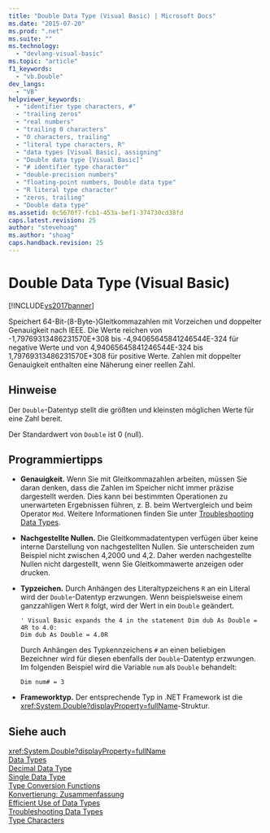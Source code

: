 ```yaml
---
title: "Double Data Type (Visual Basic) | Microsoft Docs"
ms.date: "2015-07-20"
ms.prod: ".net"
ms.suite: ""
ms.technology: 
  - "devlang-visual-basic"
ms.topic: "article"
f1_keywords: 
  - "vb.Double"
dev_langs: 
  - "VB"
helpviewer_keywords: 
  - "identifier type characters, #"
  - "trailing zeros"
  - "real numbers"
  - "trailing 0 characters"
  - "0 characters, trailing"
  - "literal type characters, R"
  - "data types [Visual Basic], assigning"
  - "Double data type [Visual Basic]"
  - "# identifier type character"
  - "double-precision numbers"
  - "floating-point numbers, Double data type"
  - "R literal type character"
  - "zeros, trailing"
  - "Double data type"
ms.assetid: 0c5670f7-fcb1-453a-bef1-374730cd38fd
caps.latest.revision: 25
author: "stevehoag"
ms.author: "shoag"
caps.handback.revision: 25
---
```

# Double Data Type (Visual Basic)
[!INCLUDE[vs2017banner](../../../visual-basic/includes/vs2017banner.md)]

Speichert 64\-Bit\-\(8\-Byte\-\)Gleitkommazahlen mit Vorzeichen und doppelter Genauigkeit nach IEEE. Die Werte reichen von \-1,79769313486231570E\+308 bis \-4,94065645841246544E\-324 für negative Werte und von 4,94065645841246544E\-324 bis 1,79769313486231570E\+308 für positive Werte.  Zahlen mit doppelter Genauigkeit enthalten eine Näherung einer reellen Zahl.  
  
## Hinweise  
 Der `Double`\-Datentyp stellt die größten und kleinsten möglichen Werte für eine Zahl bereit.  
  
 Der Standardwert von `Double` ist 0 \(null\).  
  
## Programmiertipps  
  
-   **Genauigkeit.** Wenn Sie mit Gleitkommazahlen arbeiten, müssen Sie daran denken, dass die Zahlen im Speicher nicht immer präzise dargestellt werden.  Dies kann bei bestimmten Operationen zu unerwarteten Ergebnissen führen, z. B. beim Wertvergleich und beim Operator `Mod`.  Weitere Informationen finden Sie unter [Troubleshooting Data Types](../../../visual-basic/programming-guide/language-features/data-types/troubleshooting-data-types.md).  
  
-   **Nachgestellte Nullen.** Die Gleitkommadatentypen verfügen über keine interne Darstellung von nachgestellten Nullen.  Sie unterscheiden zum Beispiel nicht zwischen 4,2000 und 4,2.  Daher werden nachgestellte Nullen nicht dargestellt, wenn Sie Gleitkommawerte anzeigen oder drucken.  
  
-   **Typzeichen.** Durch Anhängen des Literaltypzeichens `R` an ein Literal wird der `Double`\-Datentyp erzwungen.  Wenn beispielsweise einem ganzzahligen Wert `R` folgt, wird der Wert in ein `Double` geändert.  
  
    ```  
    ' Visual Basic expands the 4 in the statement Dim dub As Double = 4R to 4.0:  
    Dim dub As Double = 4.0R  
    ```  
  
     Durch Anhängen des Typkennzeichens `#` an einen beliebigen Bezeichner wird für diesen ebenfalls der `Double`\-Datentyp erzwungen.  Im folgenden Beispiel wird die Variable `num` als `Double` behandelt:  
  
    ```  
    Dim num# = 3  
    ```  
  
-   **Frameworktyp.** Der entsprechende Typ in .NET Framework ist die <xref:System.Double?displayProperty=fullName>\-Struktur.  
  
## Siehe auch  
 <xref:System.Double?displayProperty=fullName>   
 [Data Types](../../../visual-basic/language-reference/data-types/data-type-summary.md)   
 [Decimal Data Type](../../../visual-basic/language-reference/data-types/decimal-data-type.md)   
 [Single Data Type](../../../visual-basic/language-reference/data-types/single-data-type.md)   
 [Type Conversion Functions](../../../visual-basic/language-reference/functions/type-conversion-functions.md)   
 [Konvertierung: Zusammenfassung](../../../visual-basic/language-reference/keywords/conversion-summary.md)   
 [Efficient Use of Data Types](../../../visual-basic/programming-guide/language-features/data-types/efficient-use-of-data-types.md)   
 [Troubleshooting Data Types](../../../visual-basic/programming-guide/language-features/data-types/troubleshooting-data-types.md)   
 [Type Characters](../../../visual-basic/programming-guide/language-features/data-types/type-characters.md)